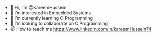- 👋 Hi, I’m @KareemHussein
- 👀 I’m interested in Embedded Systems
- 🌱 I’m currently learning C Programming 
- 💞️ I’m looking to collaborate on C Programming 
- 📫 How to reach me https://www.linkedin.com/in/kareemHussein74

<!---
KareemHussein/KareemHussein is a ✨ special ✨ repository because its `README.md` (this file) appears on your GitHub profile.
You can click the Preview link to take a look at your changes.
--->
